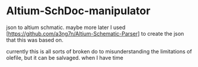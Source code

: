 # Altium-SchDoc-manipulator
json to altium schmatic. maybe more later
I used [https://github.com/a3ng7n/Altium-Schematic-Parser] to create the json that this was based on.

currently this is all sorts of broken do to misunderstanding the limitations of olefile, but it can be salvaged. when I have time
